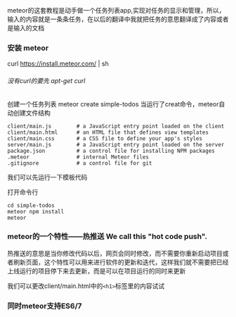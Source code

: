 meteor的这套教程是动手做一个任务列表app,实现对任务的显示和管理，所以，输入的内容就是一条条任务，在以后的翻译中我就把任务的意思翻译成了内容或者是输入的文档

### 安装 meteor 

curl https://install.meteor.com/ | sh

###### 没有curl的要先 apt-get curl

创建一个任务列表
meteor create simple-todos
当运行了creat命令，meteor自动创建文件结构

    client/main.js        # a JavaScript entry point loaded on the client
    client/main.html      # an HTML file that defines view templates
    client/main.css       # a CSS file to define your app's styles
    server/main.js        # a JavaScript entry point loaded on the server
    package.json          # a control file for installing NPM packages
    .meteor               # internal Meteor files
    .gitignore            # a control file for git
    
我们可以先运行一下模板代码

打开命令行

    cd simple-todos
    meteor npm install
    meteor

### meteor的一个特性——热推送  We call this "hot code push".
热推送的意思是当你修改代码以后，网页会同时修改，而不需要你重新启动项目或者刷新页面，这个特性可以用来进行软件的更新和迭代，这样我们就不需要把已经上线运行的项目停下来去更新，而是可以在项目运行的同时来更新

我们可以更改client/main.html中的`<h1>`标签里的内容试试

### 同时meteor支持ES6/7

